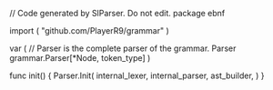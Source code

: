 // Code generated by SlParser. Do not edit.
package ebnf

import (
	"github.com/PlayerR9/grammar"
)

var (
	// Parser is the complete parser of the grammar.
	Parser grammar.Parser[*Node, token_type]
)

func init() {
	Parser.Init(
		internal_lexer,
		internal_parser,
		ast_builder,
	)
}
